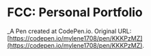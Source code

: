 # FCC: Personal Portfolio
 _A Pen created at CodePen.io. Original URL: [https://codepen.io/mylene1708/pen/KKKPzMZ](https://codepen.io/mylene1708/pen/KKKPzMZ).

 